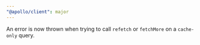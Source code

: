 ```yaml
---
"@apollo/client": major
---
```


An error is now thrown when trying to call `refetch` or `fetchMore` on a `cache-only` query.
